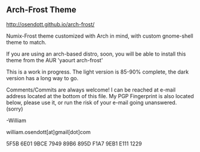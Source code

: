 ## Arch-Frost Theme

http://osendott.github.io/arch-frost/

Numix-Frost theme customized with Arch in mind, with custom gnome-shell theme to match.

If you are using an arch-based distro, soon, you will be able to install this theme from the AUR
'yaourt arch-frost' 

This is a work in progress. The light version is 85-90% complete, the dark version
has a long way to go. 

Comments/Commits are always welcome! I can be reached at e-mail address located at the bottom of this file.
My PGP Fingerprint is also located below, please use it, or run the risk of your e-mail going unanswered. (sorry)

-William

william.osendott[at]gmail[dot]com

5F5B 6E01 9BCE 7949 89B6 895D F1A7 9EB1 E111 1229






